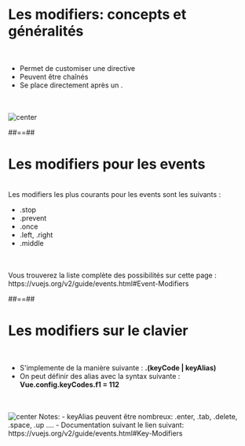 <!-- .slide: class="sfeir-basic-slide" -->
# Les modifiers: concepts et généralités
<br>
<ul>
    <li>Permet de customiser une directive</li>
    <li>Peuvent être chaînés</li>
    <li>Se place directement après un .</li>
</ul>
<br><br>
<img alt="center" src="assets/images/school/modifiers/modifiers_exemple.png">

##==##

<!-- .slide: class="sfeir-basic-slide" -->
# Les modifiers pour les events
<br>
<span>Les modifiers les plus courants pour les events sont les suivants :</span>
<ul>
    <li>.stop</li>
    <li>.prevent</li>
    <li>.once</li>
    <li>.left, .right</li>
    <li>.middle</li>
</ul><br><br>
<span>Vous trouverez la liste complète des possibilités sur cette page : https://vuejs.org/v2/guide/events.html#Event-Modifiers</span>

##==##

<!-- .slide: class="sfeir-basic-slide" -->
# Les modifiers sur le clavier
<br>
<ul>
    <li>S'implemente de la manière suivante : <strong>.(keyCode | keyAlias)</strong></li>
    <li>On peut définir des alias avec la syntax suivante : <strong>Vue.config.keyCodes.f1 = 112</strong></li>
</ul><br><br>
<img alt="center" src="assets/images/school/modifiers/modifiers_clavier.png">
Notes:
 - keyAlias peuvent être nombreux: .enter, .tab, .delete, .space, .up ....
 - Documentation suivant le lien suivant: https://vuejs.org/v2/guide/events.html#Key-Modifiers
